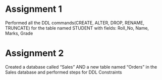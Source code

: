# Assignment 1
Performed all the DDL commands(CREATE, ALTER, DROP, RENAME, TRUNCATE) for the table named STUDENT with fields: Roll_No, Name, Marks, Grade 
# Assignment 2
Created a database called “Sales” AND a new table named “Orders” in the Sales database and performed steps for DDL Constraints
